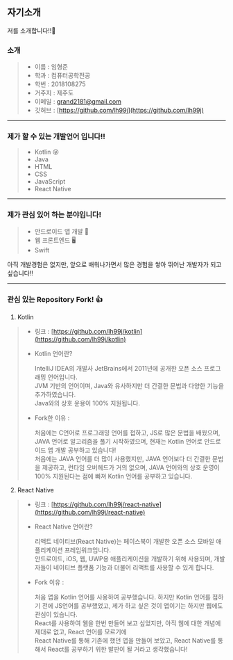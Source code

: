 ## 자기소개

저를 소개합니다!!🫣

### 소개
> + 이름 : 임형준
> + 학과 : 컴퓨터공학전공
> + 학번 : 2018108275
> + 거주지 : 제주도
> + 이메일 : grand2181@gmail.com
> + 깃허브 : [https://github.com/lh99j](https://github.com/lh99j)

---

### 제가 할 수 있는 개발언어 입니다!!

> + Kotlin 😝
> + Java
> + HTML
> + CSS
> + JavaScript
> + React Native

---

### 제가 관심 있어 하는 분야입니다!

> + 안드로이드 앱 개발 📱
> + 웹 프론트엔드 🖥
> + Swift

 아직 개발경험은 없지만, 앞으로 배워나가면서 많은 경험을 쌓아 뛰어난 개발자가 되고 싶습니다!!

---

### 관심 있는 Repository Fork! 👍

1. Kotlin

> + 링크 : [https://github.com/lh99j/kotlin](https://github.com/lh99j/kotlin)
>
> + Kotlin 언어란? 
>
>   IntelliJ IDEA의 개발사 JetBrains에서 2011년에 공개한 오픈 소스 프로그래밍 언어입니다.
>  <Br> JVM 기반의 언어이며, Java와 유사하지만 더 간결한 문법과 다양한 기능을 추가하였습니다. 
>  <Br> Java와의 상호 운용이 100% 지원됩니다.
>
> + Fork한 이유 : 
>
>   처음에는 C언어로 프로그래밍 언어를 접하고, JS로 많은 문법을 배웠으며, JAVA 언어로 알고리즘을 풀기 시작하였으며, 현재는 Kotlin 언어로 안드로이드 앱 개발 공부하고 있습니다!
> <Br>  처음에는 JAVA 언어를 더 많이 사용했지만, JAVA 언어보다 더 간결한 문법을 제공하고, 런타임 오버헤드가 거의 없으며, JAVA 언어와의 상호 운영이 100% 지원된다는 점에 빠져 Kotlin 언어를 공부하고 있습니다.
 
2. React Native
> + 링크 : [https://github.com/lh99j/react-native](https://github.com/lh99j/react-native)
>
> + React Native 언어란?
>
>   리액트 네이티브(React Native)는 페이스북이 개발한 오픈 소스 모바일 애플리케이션 프레임워크입니다. 
> <Br> 안드로이드, iOS, 웹, UWP용 애플리케이션을 개발하기 위해 사용되며, 개발자들이 네이티브 플랫폼 기능과 더불어 리액트를 사용할 수 있게 합니다.
>
> + Fork 이유 : 
>
>   처음 앱을 Kotlin 언어를 사용하여 공부했습니다. 하지만 Kotlin 언어를 접하기 전에 JS언어를 공부했었고, 제가 하고 싶은 것이 앱이기는 하지만 웹에도 관심이 있습니다.
> <Br> React를 사용하여 웹을 한번 만들어 보고 싶었지만, 아직 웹에 대한 개념에 제대로 없고, React 언어를 모르기에 
> <Br> React Native를 통해 기존에 했던 앱을 만들어 보았고, React Native를 통해서 React를 공부하기 위한 발판이 될 거라고 생각했습니다!
